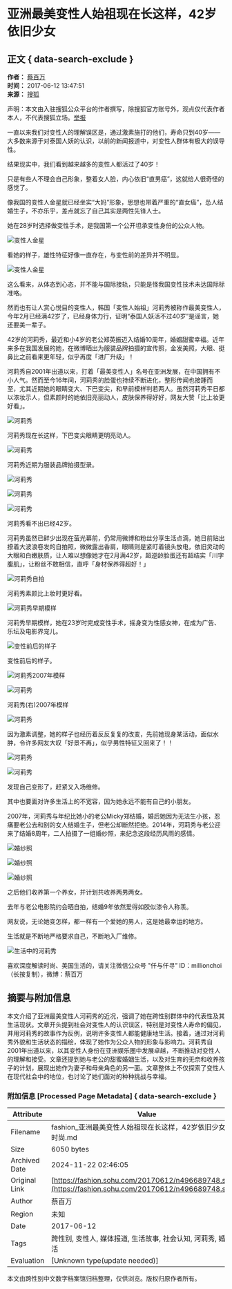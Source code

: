 # 亚洲最美变性人始祖现在长这样，42岁依旧少女

## 正文 { data-search-exclude }


**作者：** [蔡百万](http://mp.sohu.com/profile?xpt=MTQxMjY5MTk0MkBzaW5hLnNvaHUuY29t)  
**时间：** 2017-06-12 13:47:51  
**来源：** [搜狐](https://fashion.sohu.com/20170612/n496689748.shtml)  

声明：本文由入驻搜狐公众平台的作者撰写，除搜狐官方账号外，观点仅代表作者本人，不代表搜狐立场。[举报](https://quan.sohu.com/q/545c9b6bf6c43b5569fe64a2)

一直以来我们对变性人的理解误区是，通过激素施打的他们，寿命只到40岁——大多数来源于对泰国人妖的认识，以前的新闻报道中，对变性人群体有极大的误导性。

结果现实中，我们看到越来越多的变性人都活过了40岁！

只是有些人不理会自己形象，整着女人脸，内心依旧“直男癌”，这就给人很奇怪的感觉了。

像我国的变性人金星就已经坐实“大妈”形象，思想也带着严重的“直女癌”，怂人结婚生子，不亦乐乎，差点就忘了自己其实是两性先锋人士。

她在28岁时选择做变性手术，是我国第一个公开坦承变性身份的公众人物。

![变性人金星](https://img.mp.itc.cn/upload/20170612/d8863156e5894eb8be120c6aca6a4988_th.jpg)

看她的样子，雄性特征好像一直存在，与变性前的差异并不明显。

![变性人金星](https://img.mp.itc.cn/upload/20170612/51718549ac19431cbabb6e35adbd1565_th.jpg)

这么看来，从体态到心态，并不能与国际接轨，只能是怪我国变性技术未达国际标准咯。

然而也有让人赏心悦目的变性人，韩国「变性人始祖」河莉秀被称作最美变性人，今年2月已经满42岁了，已经身体力行，证明“泰国人妖活不过40岁”是谣言，她还要美一辈子。

42岁的河莉秀，最近和小4岁的老公郑英振迈入结婚10周年，婚姻甜蜜幸福。近年来多在我国发展的她，在微博晒出为服装品牌拍摄的宣传照，金发美照，大眼、挺鼻比之前看来更年轻，似乎再度「进厂升级」！

河莉秀自2001年出道以来，打着「最美变性人」名号在亚洲发展，在中国拥有不小人气。然而至今16年间，河莉秀的脸蛋也持续不断进化，整形传闻也接踵而至，尤其近期她的眼睛变大、下巴变尖，和早前模样判若两人。虽然河莉秀平日都以浓妆示人，但素颜时的她依旧亮丽动人，皮肤保养得好好，网友大赞「比上妆更好看」。

![河莉秀](https://img.mp.itc.cn/upload/20170612/bfe33b7ff8804c7d88679bd228b46a49_th.jpg)

河莉秀现在长这样，下巴变尖眼睛更明亮动人。

![河莉秀](https://img.mp.itc.cn/upload/20170612/3c9a832194684a10b6e7c2ba7f558e81_th.jpg)

河莉秀近期为服装品牌拍摄型录。

![河莉秀](https://img.mp.itc.cn/upload/20170612/53da7c77dc1b439bae26bd24f8cd98d2_th.jpg)

![河莉秀](https://img.mp.itc.cn/upload/20170612/5f5c982b1eee47e79de39518511ddf81_th.jpg)

![河莉秀](https://img.mp.itc.cn/upload/20170612/4f0112b151994c44885c899fd92dd4ad_th.jpg)

河莉秀看不出已经42岁。

河莉秀虽然已鲜少出现在萤光幕前，仍常用微博和粉丝分享生活点滴，她日前贴出撩着大波浪卷发的自拍照，微微露出香肩，眼睛则是紧盯着镜头放电，依旧灵动的大眼和白嫩肤质，让人难以想像她才在2月满42岁，超逆龄脸蛋还有超结实「川字腹肌」，让粉丝不敢相信，直呼「身材保养得超好！」

![河莉秀自拍](https://img.mp.itc.cn/upload/20170612/5d66142fd1234773b512df6abfbd5d3c.jpg)

河莉秀素颜比上妆时更好看。

![河莉秀早期模样](https://img.mp.itc.cn/upload/20170612/fe02681cfa714bddbbfa3e3da24757a1.jpg)

河莉秀早期模样，她在23岁时完成变性手术，摇身变为性感女神，在成为广告、乐坛及电影界宠儿。

![变性前后的样子](https://img.mp.itc.cn/upload/20170612/80855f38cf0b4afc998b0944bf7b3731_th.jpg)

变性前后的样子。

![河莉秀2007年模样](https://img.mp.itc.cn/upload/20170612/0b243ff4253641b9b543f1c903953854_th.jpg)

![河莉秀](https://img.mp.itc.cn/upload/20170612/ca71f3772fd94a7ca4088884a6e413b0_th.jpg)

河莉秀(右)2007年模样

![河莉秀](https://img.mp.itc.cn/upload/20170612/449f9a6161db4cadb76ee389e543cbe3_th.jpg)

因为激素调整，她的样子也经历着反反复复的改变，先前她现身某活动，面似水肿，令许多网友大叹「好景不再」，似乎男性特征又回来了！！

![河莉秀](https://img.mp.itc.cn/upload/20170612/b7f56b50159d44cd9d9139de9f6fca35_th.jpg)

![河莉秀](https://img.mp.itc.cn/upload/20170612/c77a9ad8ef974395a41a450ed3e638fa_th.jpg)

发现自己变形了，赶紧又入场维修。

其中也要面对许多生活上的不宽容，因为她永远不能有自己的小朋友。

2007年，河莉秀与年纪比她小的老公Micky郑结婚，婚后她因为无法生小孩，忍痛要老公去和别的女人结婚生子，但老公却断然拒绝。2014年，河莉秀与老公迎来了结婚8周年，二人拍摄了一组婚纱照，来纪念这段经历风雨的感情。

![婚纱照](https://img.mp.itc.cn/upload/20170612/285498ea34dc49049cefed28ffbf3a09_th.jpg)

![婚纱照](https://img.mp.itc.cn/upload/20170612/f12046492f264b41a55233bf13495aed_th.jpg)

![婚纱照](https://img.mp.itc.cn/upload/20170612/393b7785679f4ef898add895627c7af5_th.jpg)

之后他们收养第一个养女，并计划共收养两男两女。

去年与老公电影院约会晒自拍，结婚9年依然爱得如胶似漆令人称羡。

网友说，无论她变怎样，都一样有一个爱她的男人，这是她最幸运的地方。

生活就是不断地严格要求自己，不断地入厂维修。

![生活中的河莉秀](https://img.mp.itc.cn/upload/20170612/f992f5f0554e4a0c870491555b07812e_th.jpg)

喜欢深度解读时尚、美国生活的，请关注微信公众号 "仟与仟寻” ID：millionchoi（长按复制），微博：蔡百万

## 摘要与附加信息

<!-- tcd_abstract -->
本文介绍了亚洲最美变性人河莉秀的近况，强调了她在跨性别群体中的代表性及其生活现状。文章开头提到社会对变性人的认识误区，特别是对变性人寿命的偏见，并用河莉秀的故事作为反例，说明许多变性人都能健康地生活。接着，通过对河莉秀外貌和生活状态的描绘，体现了她作为公众人物的形象与影响力。河莉秀自2001年出道以来，以其变性人身份在亚洲娱乐圈中发展卓越，不断推动对变性人的理解和接受。文章还提到她与老公的甜蜜婚姻生活，以及对生育的无奈和收养孩子的计划，展现出她作为妻子和母亲角色的另一面。文章整体上不仅探索了变性人在现代社会中的地位，也讨论了她们面对的种种挑战与幸福。
<!-- tcd_abstract_end -->

### 附加信息 [Processed Page Metadata] { data-search-exclude }

| Attribute       | Value                                  |
|-----------------|----------------------------------------|
| Filename        | fashion_亚洲最美变性人始祖现在长这样，42岁依旧少女_-_时尚.md                             |
| Size            | 6050 bytes                           |
| Archived Date   | 2024-11-22 02:46:05                             |
| Original Link   | [https://fashion.sohu.com/20170612/n496689748.shtml](https://fashion.sohu.com/20170612/n496689748.shtml)                       |
| Author          | 蔡百万                               |
| Region          | 未知                               |
| Date            | 2017-06-12                                 |
| Tags            | 跨性别, 变性人, 媒体报道, 生活故事, 社会认知, 河莉秀, 婚姻生活                                 |
| Evaluation            | [Unknown type(update needed)]                                 |
<!-- tcd_table_end -->

本文由跨性别中文数字档案馆归档整理，仅供浏览。版权归原作者所有。
